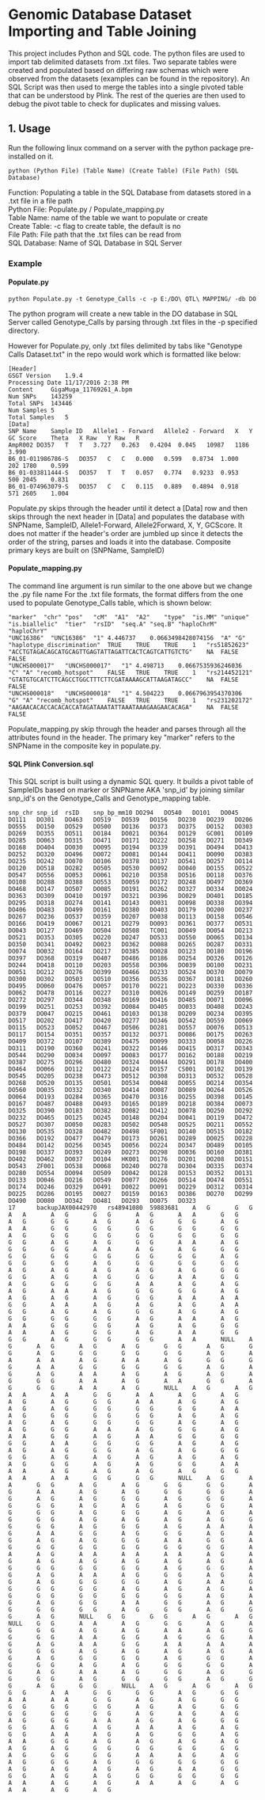 # Genomic Database Dataset Importing and Table Joining
This project includes Python and SQL code. The python files are used to import tab delimited datasets from
.txt files. Two separate tables were created and populated based on differing raw schemas which were observed 
from the datasets (examples can be found in the repository). An SQL Script was then used to merge the tables
into a single pivoted table that can be understood by Plink. The rest of the queries are then used to debug
the pivot table to check for duplicates and missing values. 

## 1. Usage 
Run the following linux command on a server with the python package pre-installed on it.
```
python (Python File) (Table Name) (Create Table) (File Path) (SQL Database)
```
Function: Populating a table in the SQL Database from datasets stored in a .txt file in a file path  
Python File: Populate.py / Populate_mapping.py    
Table Name: name of the table we want to populate or create   
Create Table: -c flag to create table, the default is no   
File Path: File path that the .txt files can be read from   
SQL Database: Name of SQL Database in SQL Server  

### Example 
#### Populate.py 
```
python Populate.py -t Genotype_Calls -c -p E:/DO\ QTL\ MAPPING/ -db DO
```
The python program will create a new table in the DO database in SQL Server called Genotype_Calls by parsing through 
.txt files in the -p specified directory.

However for Populate.py, only .txt files delimited by tabs like "Genotype Calls Dataset.txt" in the repo would work
which is formatted like below: 
```
[Header]
GSGT Version	1.9.4
Processing Date	11/17/2016 2:38 PM
Content		GigaMuga_11769261_A.bpm
Num SNPs	143259
Total SNPs	143446
Num Samples	5
Total Samples	5
[Data]
SNP Name	Sample ID	Allele1 - Forward	Allele2 - Forward	X	Y	GC Score	Theta	X Raw	Y Raw	R
AmpR002	DO357	T	T	3.727	0.263	0.4204	0.045	10987	1186	3.990
B6_01-011986786-S	DO357	C	C	0.000	0.599	0.8734	1.000	202	1780	0.599
B6_01-033811444-S	DO357	T	T	0.057	0.774	0.9233	0.953	500	2045	0.831
B6_01-074963079-S	DO357	C	C	0.115	0.889	0.4894	0.918	571	2605	1.004
```
Populate.py skips through the header until it detect a [Data] row and then skips through the next header in [Data] and populates
the database with SNPName, SampleID, Allele1-Forward, Allele2Forward, X, Y, GCScore. It does not matter if the header's order
are jumbled up since it detects the order of the string, parses and loads it into the database. Composite primary keys are 
built on (SNPName, SampleID)

#### Populate_mapping.py
The command line argument is run similar to the one above but we change the .py file name
For the .txt file formats, the format differs from the one used to populate Genotype_Calls table, which is shown below:
```
"marker"  "chr" "pos"	"cM"  "A1"	"A2"	"type"	"is.MM"	"unique"	"is.biallelic"	"tier"	"rsID"	"seq.A"	"seq.B"	"haploChrM"	"haploChrY"
"UNC16386"	"UNC16386"	"1"	4.446737	0.0663498428074156	"A"	"G"	"haplotype_discrimination"	TRUE	TRUE	TRUE	1	"rs51852623"	"ACCTGTAGACAGCATGCAGTTGAGTATTAGATTCACTCAGTCATTGTCTG"	NA	FALSE	FALSE
"UNCHS000017"	"UNCHS000017"	"1"	4.498713	0.0667535936246036	"C"	"A"	"recomb_hotspot"	FALSE	TRUE	TRUE	1	"rs214452121"	"GTATGTGCATCTTCAGCCTGGCTTTCTTCGATAAAAGCATTAAGATAGCC"	NA	FALSE	FALSE
"UNCHS000018"	"UNCHS000018"	"1"	4.504223	0.0667963954370306	"G"	"A"	"recomb_hotspot"	FALSE	TRUE	TRUE	1	"rs231202172"	"AAGAACACACCACACACCATAGATAAATATTAAATAAAGAAGAACACAGA"	NA	FALSE	FALSE
```
Populate_mapping.py skip through the header and parses through all the attributes found in the header. The primary key "marker"
refers to the SNPName in the composite key in populate.py.

#### SQL Plink Conversion.sql
This SQL script is built using a dynamic SQL query. It builds a pivot table of SampleIDs based on marker or SNPName AKA 'snp_id'
by joining similar snp_id's on the Genotype_Calls and Genotype_mapping table.
```
snp_chr	snp_id	rsID	snp_bp_mm10	DO294	DO540	DO101	DO045	DO111	DO301	DO463	DO519	DO539	DO156	DO230	DO239	DO206	DO555	DO150	DO529	DO500	DO136	DO373	DO375	DO152	DO303	DO269	DO355	DO511	DO184	DO021	DO364	DO129	GC001	DO109	DO285	DO063	DO315	DO471	DO171	DO222	DO258	DO271	DO349	DO168	DO404	DO030	DO095	DO194	DO339	DO391	DO494	DO413	DO252	DO320	DO496	DO072	DO081	DO144	DO411	DO090	DO383	DO235	DO242	DO070	DO106	DO378	DO137	DO541	DO257	DO114	DO120	DO518	DO282	DO505	DO530	DO092	DO040	DO155	DO522	DO547	DO556	DO053	DO061	DO210	DO358	DO516	DO118	DO376	DO108	DO288	DO388	DO553	DO059	DO172	DO248	DO497	DO369	DO468	DO147	DO507	DO085	DO191	DO262	DO327	DO334	DO024	DO363	DO309	DO410	DO197	DO321	DO396	DO029	DO401	DO185	DO295	DO318	DO274	DO141	DO143	DO031	DO098	DO338	DO394	DO406	DO483	DO499	DO161	DO380	DO403	DO179	DO200	DO237	DO267	DO236	DO537	DO359	DO207	DO038	DO113	DO158	DO546	DO166	DO419	DO067	DO121	DO279	DO093	DO361	DO377	DO531	DO043	DO127	DO469	DO504	DO508	TC001	DO049	DO054	DO213	DO521	DO353	DO305	DO220	DO247	DO533	DO550	DO065	DO134	DO350	DO341	DO492	DO023	DO362	DO088	DO265	DO287	DO331	DO074	DO032	DO164	DO217	DO385	DO028	DO123	DO180	DO196	DO397	DO368	DO319	DO407	DO486	DO186	DO254	DO326	DO126	DO244	DO418	DO110	DO203	DO558	DO306	DO039	DO100	DO231	DO051	DO212	DO276	DO399	DO466	DO233	DO524	DO370	DO079	DO300	DO302	DO503	DO510	DO356	DO536	DO367	DO181	DO260	DO495	DO060	DO476	DO057	DO170	DO221	DO223	DO330	DO336	DO062	DO478	DO116	DO227	DO310	DO026	DO149	DO259	DO187	DO272	DO297	DO344	DO348	DO169	DO416	DO485	DO071	DO096	DO199	DO251	DO253	DO392	DO084	DO405	DO033	DO408	DO243	DO379	DO047	DO215	DO461	DO103	DO138	DO209	DO234	DO395	DO517	DO202	DO417	DO420	DO277	DO346	DO542	DO559	DO069	DO115	DO523	DO052	DO467	DO506	DO281	DO557	DO076	DO513	DO117	DO154	DO351	DO357	DO132	DO371	DO086	DO175	DO263	DO409	DO372	DO107	DO389	DO475	DO099	DO333	DO058	DO226	DO311	DO190	DO360	DO241	DO322	DO146	DO415	DO317	DO343	DO544	DO290	DO034	DO097	DO083	DO177	DO162	DO188	DO219	DO387	DO275	DO296	DO480	DO324	DO044	DO291	DO178	DO400	DO464	DO066	DO112	DO122	DO124	DO157	CS001	DO102	DO139	DO545	DO205	DO238	DO473	DO512	DO308	DO313	DO532	DO528	DO268	DO520	DO135	DO501	DO534	DO048	DO055	DO214	DO354	DO560	DO035	DO332	DO340	DO414	DO087	DO089	DO264	DO526	DO064	DO193	DO284	DO365	DO470	DO316	DO255	DO398	DO145	DO167	DO487	DO488	DO493	DO165	DO189	DO218	DO384	DO073	DO325	DO390	DO183	DO382	DO082	DO412	DO078	DO250	DO292	DO232	DO465	DO125	DO245	DO148	DO204	DO041	DO119	DO472	DO527	DO307	DO050	DO283	DO502	DO548	DO525	DO211	DO552	DO130	DO535	DO328	DO482	DO498	SF001	DO140	DO515	DO182	DO366	DO192	DO477	DO479	DO173	DO261	DO289	DO025	DO228	DO484	DO142	DO256	DO345	DO056	DO224	DO347	DO489	DO105	DO198	DO337	DO393	DO249	DO273	DO298	DO036	DO160	DO381	DO402	DO462	DO037	DO104	HK001	DO176	DO201	DO208	DO151	DO543	ZF001	DO538	DO068	DO240	DO278	DO304	DO335	DO374	DO280	DO554	DO094	DO509	DO042	DO128	DO153	DO352	DO131	DO133	DO046	DO216	DO549	DO077	DO266	DO514	DO474	DO551	DO174	DO246	DO329	DO491	DO022	DO091	DO229	DO312	DO314	DO225	DO286	DO195	DO027	DO159	DO163	DO386	DO270	DO299	DO490	DO080	DO342	DO481	DO293	DO075	DO323
17  	backupJAX00442970	rs48941080	59883681	A   G   	G   G   	A   A   	A   G   	G   G   	A   G   	A   A   	G   G   	A   G   	G   G   	A   G   	A   G   	G   G   	A   G   	A   A   	G   G   	G   G   	G   G   	G   G   	G   G   	A   G   	G   G   	G   G   	G   G   	G   G   	G   G   	G   G   	A   G   	A   G   	G   G   	A   A   	A   G   	G   G   	G   G   	A   A   	A   G   	A   G   	G   G   	G   G   	G   G   	G   G   	G   G   	G   G   	A   G   	G   G   	G   G   	A   G   	G   G   	G   G   	G   G   	A   G   	A   G   	A   G   	A   G   	A   G   	G   G   	G   G   	A   G   	A   G   	G   G   	A   A   	G   G   	A   G   	G   G   	G   G   	A   A   	A   G   	A   G   	A   G   	A   A   	A   G   	G   G   	G   G   	A   G   	A   G   	A   G   	A   G   	G   G   	A   A   	A   A   	G   G   	A   A   	A   G   	A   G   	A   G   	A   A   	G   G   	A   G   	A   G   	G   G   	A   G   	A   G   	G   G   	G   G   	G   G   	A   G   	A   A   	A   G   	A   A   	G   G   	G   G   	A   G   	A   G   	G   G   	A   A   	A   G   	G   G   	A   G   	A   A   	G   G   	G   G   	A   G   	G   G   	G   G   	A   A   	NULL	A   G   	A   G   	A   G   	A   G   	G   G   	A   G   	G   G   	A   G   	G   G   	G   G   	G   G   	A   G   	A   A   	A   A   	A   G   	A   A   	A   G   	G   G   	G   G   	A   A   	G   G   	G   G   	G   G   	A   G   	A   G   	A   G   	A   A   	A   G   	A   G   	A   G   	A   G   	G   G   	A   A   	A   G   	A   A   	G   G   	A   G   	G   G   	A   A   	A   G   	NULL	A   G   	A   G   	A   A   	A   A   	G   G   	A   A   	A   G   	A   G   	A   G   	A   G   	G   G   	A   A   	A   G   	A   G   	A   G   	A   G   	G   G   	G   G   	G   G   	A   A   	A   G   	G   G   	G   G   	G   G   	A   G   	A   G   	A   G   	A   G   	G   G   	G   G   	A   G   	A   G   	A   G   	G   G   	A   A   	A   G   	G   G   	A   G   	A   A   	G   G   	A   G   	A   A   	G   G   	G   G   	G   G   	A   A   	G   G   	G   G   	A   G   	A   G   	A   G   	A   G   	G   G   	A   G   	A   G   	G   G   	G   G   	A   G   	A   G   	A   G   	A   G   	A   G   	A   G   	G   G   	A   G   	A   G   	G   G   	A   A   	A   A   	A   G   	A   G   	A   G   	A   G   	G   G   	A   A   	A   A   	G   G   	G   G   	NULL	A   G   	A   A   	G   G   	A   G   	A   G   	G   G   	G   G   	A   G   	A   A   	A   G   	A   G   	G   G   	G   G   	A   G   	A   G   	A   G   	G   G   	A   G   	G   G   	A   G   	G   G   	A   G   	A   G   	A   G   	G   G   	A   G   	G   G   	A   G   	G   G   	A   G   	A   G   	A   G   	G   G   	A   G   	A   G   	A   G   	A   G   	G   G   	G   G   	A   G   	G   G   	A   G   	A   A   	A   G   	A   A   	G   G   	A   G   	G   G   	A   G   	A   G   	A   G   	A   G   	G   G   	A   A   	G   G   	A   G   	G   G   	G   G   	G   G   	G   G   	G   G   	A   A   	A   G   	A   A   	A   A   	A   A   	A   G   	A   G   	A   G   	A   G   	A   G   	A   G   	A   G   	A   G   	G   G   	G   G   	G   G   	A   G   	G   G   	A   G   	A   G   	A   A   	A   G   	G   G   	A   G   	A   G   	A   G   	G   G   	G   G   	A   G   	A   A   	G   G   	G   G   	G   G   	A   G   	A   G   	A   G   	A   G   	G   G   	G   G   	G   G   	G   G   	A   G   	A   G   	A   G   	G   G   	A   A   	G   G   	A   G   	A   G   	G   G   	G   G   	A   G   	G   G   	A   G   	G   G   	A   G   	NULL	G   G   	G   G   	A   G   	A   G   	NULL	G   G   	A   A   	A   G   	G   G   	A   G   	A   G   	G   G   	A   G   	A   G   	A   A   	A   G   	G   G   	G   G   	A   A   	G   G   	A   G   	G   G   	A   G   	A   G   	A   A   	G   G   	A   A   	A   A   	A   G   	G   G   	A   G   	A   G   	A   G   	A   G   	A   G   	A   G   	G   G   	G   G   	A   G   	G   G   	A   G   	G   G   	A   G   	A   G   	G   G   	G   G   	A   G   	A   G   	A   A   	A   G   	G   G   	A   G   	G   G   	G   G   	A   G   	G   G   	G   G   	A   G   	G   G   	A   G   	G   G   	NULL	A   G   	A   G   	A   G   	G   G   	A   A   	G   G   	G   G   	A   G   	G   G   	A   A   	A   A   	G   G   	A   G   	A   G   	G   G   	G   G   	G   G   	G   G   	A   G   	A   G   	G   G   	G   G   	G   G   	G   G   	A   G   	A   G   	A   G   	A   G   	G   G   	A   A   	A   G   	A   G   	G   G   	G   G   	A   G   	A   G   	A   A   	A   G   	A   G   	G   G   	A   A   	A   G   	A   G   	G   G   	A   G   	A   A   	G   G   	A   G   	A   G   	A   G   	A   G   	A   G   	A   G   	G   G   	G   G   	G   G   	G   G   	A   G   	G   G   	G   G   	A   A   	A   G   	A   G   	A   G   	G   G   	A   G   	G   G   	G   G   	G   G   	A   G   	A   G   	A   G   	A   G   	A   A   	G   G   	G   G   	A   G   	A   G   	G   G   	G   G   	G   G   	A   A   	A   G   	A   G   	A   A   	A   G   	A   G   	A   A   	A   G   	A   G   
```
